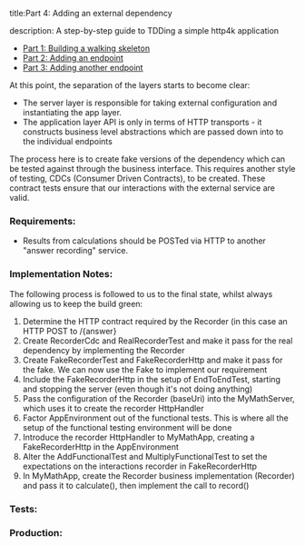 title:Part 4: Adding an external dependency

description: A step-by-step guide to TDDing a simple http4k application

- [Part 1: Building a walking skeleton](../_1)
- [Part 2: Adding an endpoint](../_2)
- [Part 3: Adding another endpoint](../_3)

At this point, the separation of the layers starts to become clear:
- The server layer is responsible for taking external configuration and instantiating the app layer.
- The application layer API is only in terms of HTTP transports - it constructs business level abstractions
which are passed down into to the individual endpoints

The process here is to create fake versions of the dependency which can be tested against through the business interface.
This requires another style of testing, CDCs (Consumer Driven Contracts), to be created. These contract tests ensure that our
interactions with the external service are valid.

### Requirements:
- Results from calculations should be POSTed via HTTP to another "answer recording" service.

### Implementation Notes:
The following process is followed to us to the final state, whilst always allowing us to keep the build green:

1. Determine the HTTP contract required by the Recorder (in this case an HTTP POST to /{answer}
1. Create RecorderCdc and RealRecorderTest and make it pass for the real dependency by implementing the Recorder
1. Create FakeRecorderTest and FakeRecorderHttp and make it pass for the fake. We can now use the Fake to implement our requirement
1. Include the FakeRecorderHttp in the setup of EndToEndTest, starting and stopping the server (even though it's not doing anything)
1. Pass the configuration of the Recorder (baseUri) into the MyMathServer, which uses it to create the recorder HttpHandler
1. Factor AppEnvironment out of the functional tests. This is where all the setup of the functional testing environment will be done
1. Introduce the recorder HttpHandler to MyMathApp, creating a FakeRecorderHttp in the AppEnvironment
1. Alter the AddFunctionalTest and MultiplyFunctionalTest to set the expectations on the interactions recorder in FakeRecorderHttp
1. In MyMathApp, create the Recorder business implementation (Recorder) and pass it to calculate(), then implement the call to record()

### Tests:

<script src="https://gist-it.appspot.com/https://github.com/http4k/http4k/blob/master/src/docs/guide/tutorials/tdding_http4k/_4/tests.kt"></script>

### Production:

<script src="https://gist-it.appspot.com/https://github.com/http4k/http4k/blob/master/src/docs/guide/tutorials/tdding_http4k/_4/project.kt"></script>
